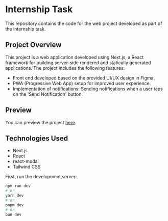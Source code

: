# Internship Task
This repository contains the code for the web project developed as part of the internship task.

## Project Overview

This project is a web application developed using Next.js, a React framework for building server-side rendered and statically generated applications. The project includes the following features:

- Front end developed based on the provided UI/UX design in Figma.
- PWA (Progressive Web App) setup for improved user experience.
- Implementation of notifications: Sending notifications when a user taps on the 'Send Notification' button.

## Preview

You can preview the project [here]().

## Technologies Used

- Next.js
- React
- react-modal
- Tailwind CSS



First, run the development server:

```bash
npm run dev
# or
yarn dev
# or
pnpm dev
# or
bun dev
```
